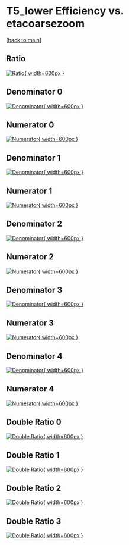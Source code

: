 # T5_lower Efficiency vs. etacoarsezoom

[[back to main](./)]



## Ratio

[![Ratio](../mtv/var/T5_lower_loweta_13_-1_eff_etacoarsezoom.png){ width=600px }](../mtv/var/T5_lower_loweta_13_-1_eff_etacoarsezoom.pdf)

## Denominator 0

[![Denominator](../mtv/den/T5_lower_loweta_13_-1_eff_etacoarsezoom_den0.png){ width=600px }](../mtv/den/T5_lower_loweta_13_-1_eff_etacoarsezoom_den0.pdf)

## Numerator 0

[![Numerator](../mtv/num/T5_lower_loweta_13_-1_eff_etacoarsezoom_num0.png){ width=600px }](../mtv/num/T5_lower_loweta_13_-1_eff_etacoarsezoom_num0.pdf)

## Denominator 1

[![Denominator](../mtv/den/T5_lower_loweta_13_-1_eff_etacoarsezoom_den1.png){ width=600px }](../mtv/den/T5_lower_loweta_13_-1_eff_etacoarsezoom_den1.pdf)

## Numerator 1

[![Numerator](../mtv/num/T5_lower_loweta_13_-1_eff_etacoarsezoom_num1.png){ width=600px }](../mtv/num/T5_lower_loweta_13_-1_eff_etacoarsezoom_num1.pdf)

## Denominator 2

[![Denominator](../mtv/den/T5_lower_loweta_13_-1_eff_etacoarsezoom_den2.png){ width=600px }](../mtv/den/T5_lower_loweta_13_-1_eff_etacoarsezoom_den2.pdf)

## Numerator 2

[![Numerator](../mtv/num/T5_lower_loweta_13_-1_eff_etacoarsezoom_num2.png){ width=600px }](../mtv/num/T5_lower_loweta_13_-1_eff_etacoarsezoom_num2.pdf)

## Denominator 3

[![Denominator](../mtv/den/T5_lower_loweta_13_-1_eff_etacoarsezoom_den3.png){ width=600px }](../mtv/den/T5_lower_loweta_13_-1_eff_etacoarsezoom_den3.pdf)

## Numerator 3

[![Numerator](../mtv/num/T5_lower_loweta_13_-1_eff_etacoarsezoom_num3.png){ width=600px }](../mtv/num/T5_lower_loweta_13_-1_eff_etacoarsezoom_num3.pdf)

## Denominator 4

[![Denominator](../mtv/den/T5_lower_loweta_13_-1_eff_etacoarsezoom_den4.png){ width=600px }](../mtv/den/T5_lower_loweta_13_-1_eff_etacoarsezoom_den4.pdf)

## Numerator 4

[![Numerator](../mtv/num/T5_lower_loweta_13_-1_eff_etacoarsezoom_num4.png){ width=600px }](../mtv/num/T5_lower_loweta_13_-1_eff_etacoarsezoom_num4.pdf)

## Double Ratio 0

[![Double Ratio](../mtv/ratio/T5_lower_loweta_13_-1_eff_etacoarsezoom_ratio0.png){ width=600px }](../mtv/ratio/T5_lower_loweta_13_-1_eff_etacoarsezoom_ratio0.pdf)

## Double Ratio 1

[![Double Ratio](../mtv/ratio/T5_lower_loweta_13_-1_eff_etacoarsezoom_ratio1.png){ width=600px }](../mtv/ratio/T5_lower_loweta_13_-1_eff_etacoarsezoom_ratio1.pdf)

## Double Ratio 2

[![Double Ratio](../mtv/ratio/T5_lower_loweta_13_-1_eff_etacoarsezoom_ratio2.png){ width=600px }](../mtv/ratio/T5_lower_loweta_13_-1_eff_etacoarsezoom_ratio2.pdf)

## Double Ratio 3

[![Double Ratio](../mtv/ratio/T5_lower_loweta_13_-1_eff_etacoarsezoom_ratio3.png){ width=600px }](../mtv/ratio/T5_lower_loweta_13_-1_eff_etacoarsezoom_ratio3.pdf)


